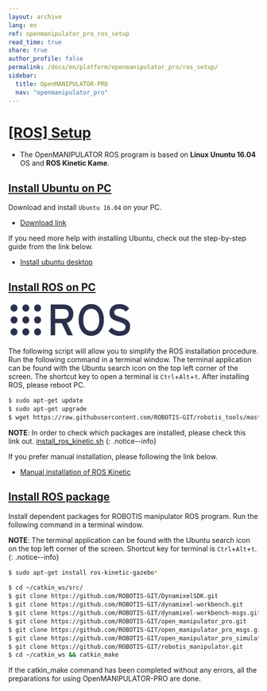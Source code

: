 ```yaml
---
layout: archive
lang: en
ref: openmanipulator_pro_ros_setup
read_time: true
share: true
author_profile: false
permalink: /docs/en/platform/openmanipulator_pro/ros_setup/
sidebar:
  title: OpenMANIPULATOR-PRO
  nav: "openmanipulator_pro"
---
```


<div style="counter-reset: h1 3"></div>

# [[ROS] Setup](#ros-setup)

- The OpenMANIPULATOR ROS program is based on **Linux Ununtu 16.04** OS and **ROS Kinetic Kame**.

## [Install Ubuntu on PC](#install-ubuntu-on-pc)

Download and install `Ubuntu 16.04` on your PC.

- [Download link](https://www.ubuntu.com/download/alternative-downloads)

If you need more help with installing Ubuntu, check out the step-by-step guide from the link below.

- [Install ubuntu desktop](https://www.ubuntu.com/download/desktop/install-ubuntu-desktop)

## [Install ROS on PC](#install-ros-on-pc)

![](/assets/images/platform/openmanipulator_pro/logo_ros.png)

The following script will allow you to simplify the ROS installation procedure. Run the following command in a terminal window. The terminal application can be found with the Ubuntu search icon on the top left corner of the screen. The shortcut key to open a terminal is `Ctrl`+`Alt`+`t`. After installing ROS, please reboot PC.

``` bash
$ sudo apt-get update
$ sudo apt-get upgrade
$ wget https://raw.githubusercontent.com/ROBOTIS-GIT/robotis_tools/master/install_ros_kinetic.sh && chmod 755 ./install_ros_kinetic.sh && bash ./install_ros_kinetic.sh
```

**NOTE**: In order to check which packages are installed, please check this link out. [install_ros_kinetic.sh](https://raw.githubusercontent.com/ROBOTIS-GIT/robotis_tools/master/install_ros_kinetic.sh)
{: .notice--info}

If you prefer manual installation, please following the link below.

- [Manual installation of ROS Kinetic](http://wiki.ros.org/kinetic/Installation/Ubuntu)

## [Install ROS package](#install-ros-package)

Install dependent packages for ROBOTIS manipulator ROS program. Run the following command in a terminal window.

**NOTE**: The terminal application can be found with the Ubuntu search icon on the top left corner of the screen. Shortcut key for terminal is `Ctrl`+`Alt`+`t`.
{: .notice--info}

``` bash
$ sudo apt-get install ros-kinetic-gazebo*
```

``` bash
$ cd ~/catkin_ws/src/  
$ git clone https://github.com/ROBOTIS-GIT/DynamixelSDK.git  
$ git clone https://github.com/ROBOTIS-GIT/dynamixel-workbench.git  
$ git clone https://github.com/ROBOTIS-GIT/dynamixel-workbench-msgs.git  
$ git clone https://github.com/ROBOTIS-GIT/open_manipulator_pro.git  
$ git clone https://github.com/ROBOTIS-GIT/open_manipulator_pro_msgs.git  
$ git clone https://github.com/ROBOTIS-GIT/open_manipulator_pro_simulations.git  
$ git clone https://github.com/ROBOTIS-GIT/robotis_manipulator.git  
$ cd ~/catkin_ws && catkin_make  

```

If the catkin_make command has been completed without any errors, all the preparations for using OpenMANIPULATOR-PRO are done.
